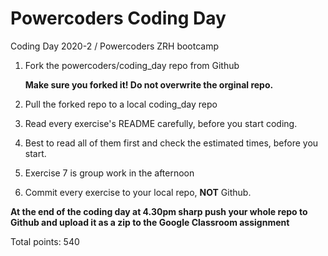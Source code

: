 # Powercoders Coding Day
Coding Day 2020-2 / Powercoders ZRH bootcamp

1. Fork the powercoders/coding_day repo from Github

   **Make sure you forked it! Do not overwrite the orginal repo.**

2. Pull the forked repo to a local coding_day repo

3. Read every exercise's README carefully, before you start coding.

4. Best to read all of them first and check the estimated times, before you start.

4. Exercise 7 is group work in the afternoon

5. Commit every exercise to your local repo, **NOT** Github.


**At the end of the coding day at 4.30pm sharp push your whole repo to Github and upload it as a zip to the Google Classroom assignment**

Total points: 540